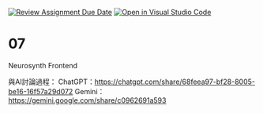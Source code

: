 [![Review Assignment Due Date](https://classroom.github.com/assets/deadline-readme-button-22041afd0340ce965d47ae6ef1cefeee28c7c493a6346c4f15d667ab976d596c.svg)](https://classroom.github.com/a/yOwut1-r)
[![Open in Visual Studio Code](https://classroom.github.com/assets/open-in-vscode-2e0aaae1b6195c2367325f4f02e2d04e9abb55f0b24a779b69b11b9e10269abc.svg)](https://classroom.github.com/online_ide?assignment_repo_id=21269088&assignment_repo_type=AssignmentRepo)
# 07
Neurosynth Frontend

與AI討論過程：
ChatGPT：https://chatgpt.com/share/68feea97-bf28-8005-be16-16f57a29d072
Gemini：https://gemini.google.com/share/c0962691a593
